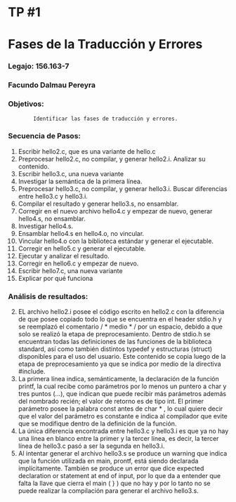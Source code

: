 # TP #1
# Fases de la Traducción y Errores
### Legajo: 156.163-7
### Facundo Dalmau Pereyra
### Objetivos:
            Identificar las fases de traducción y errores.
###  Secuencia de Pasos:
  1. Escribir hello2.c, que es una variante de hello.c
  2. Preprocesar hello2.c, no compilar, y generar hello2.i. Analizar su contenido.
  3. Escribir hello3.c, una nueva variante
  4. Investigar la semántica de la primera línea.
  5. Preprocesar hello3.c, no compilar, y generar hello3.i. Buscar diferencias entre hello3.c y hello3.i.
  6. Compilar el resultado y generar hello3.s, no ensamblar.
  7. Corregir en el nuevo archivo hello4.c y empezar de nuevo, generar hello4.s, no ensamblar.
  8. Investigar hello4.s.
  9. Ensamblar hello4.s en hello4.o, no vincular.
  10. Vincular hello4.o con la biblioteca estándar y generar el ejecutable.
  11. Corregir en hello5.c y generar el ejecutable.
  12. Ejecutar y analizar el resultado.
  13. Corregir en hello6.c y empezar de nuevo.
  14. Escribir hello7.c, una nueva variante
  15. Explicar por qué funciona

###   Análisis de resultados:
  2. EL archivo hello2.i posee el código escrito en hello2.c con la diferencia de que posee copiado todo lo que se encuentra en el header stdio.h y se reemplazó el comentario / * medio * / por un espacio, debido a que solo se realizó la etapa de preprocesamiento.
  Dentro de stdio.h se encuentran todas las definiciones de las funciones de la biblioteca standard, así como también distintos typedef y estructuras (struct) disponibles para el uso del usuario. Este contenido se copia luego de la etapa de preprocesamiento ya que se indica por medio de la directiva #include.
  4. La primera línea indica, semánticamente, la declaración de la función printf, la cual recibe como parámetros por lo menos un puntero a char y tres puntos (...), que indican que puede recibir más parámetros además del nombrado recién; el valor de retorno es de tipo int. El primer parámetro posee la palabra const antes de char * , lo cual quiere decir que el valor del parámetro es constante e indica al compilador que evite que se modifique dentro de la definición de la función.
  5. La única diferencia encontrada entre hello3.c y hello3.i es que ya no hay una línea en blanco entre la primer y la tercer línea, es decir, la tercer línea de hello3.c pasó a ser la segunda en hello3.i.
  6. Al intentar generar el archivo hello3.s se produce un warning que indica que la función utilizada en main, prontf, está siendo declarada implícitamente. También se produce un error que dice expected declaration or statement at end of input, por lo que da a entender que falta la llave que cierra el main ( } ) que no hay y por lo tanto no se puede realizar la compilación para generar el archivo hello3.s.
